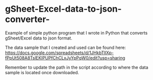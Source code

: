 # gSheet-Excel-data-to-json-converter-
Example of simple python program that I wrote in Python that converts gSheet/Excel data to json format.

The data sample that I created and used can be found here: https://docs.google.com/spreadsheets/d/1JHkbTllXp-fPpUt508A8TslEKIPUPfChCLxJyYpPqW0/edit?usp=sharing

Remember to update the path in the script according to where the data sample is located once downloaded.
